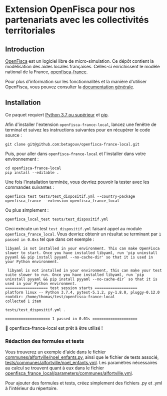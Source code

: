 # Extension OpenFisca pour nos partenariats avec les collectivités territoriales


## Introduction

[OpenFisca](https://www.openfisca.fr/) est un logiciel libre de micro-simulation. Ce dépôt contient la modélisation des aides locales françaises. Celles-ci enrichissent le modèle national de la France, [openfisca-france](https://github.com/openfisca/openfisca-france#openfisca-france).

Pour plus d'information sur les fonctionnalités et la manière d'utiliser OpenFisca, vous pouvez consulter la [documentation générale](https:/openfisca.org/doc/).


## Installation

Ce paquet requiert [Python 3.7 ou supérieur](https://www.python.org/downloads/) et [pip](https://pip.pypa.io/en/stable/installing/).

Afin d'installer l'extension `openfisca-france-local`, lancez une fenêtre de terminal et suivez les instructions suivantes pour en récupérer le code source :

```shell
git clone git@github.com:betagouv/openfisca-france-local.git
```

Puis, pour aller dans `openfisca-france-local` et l'installer dans votre environnement :

```shell
cd openfisca-france-local
pip install --editable .
```

Une fois l'installation terminée, vous devriez pouvoir la tester avec les commandes suivantes :

```shell
openfisca test tests/test_dispositif.yml --country-package openfisca_france --extension openfisca_france_local
```

Ou plus simplement :

```shell
openfisca_local_test tests/test_dispositif.yml
```

Ceci exécute un test `test_dispositif.yml` faisant appel au module `openfisca_france_local`. Vous devriez obtenir un résultat se terminant par `1 passed in 0.0xs` tel que dans cet exemple :

```shell
libyaml is not installed in your environment. This can make OpenFisca slower to start. Once you have installed libyaml, run 'pip uninstall pyyaml && pip install pyyaml --no-cache-dir' so that it is used in your Python environment.

 libyaml is not installed in your environment, this can make your test suite slower to run. Once you have installed libyaml, run `pip uninstall pyyaml && pip install pyyaml --no-cache-dir` so that it is used in your Python environment.
=================== test session starts ===================
platform linux -- Python 3.7.4, pytest-5.1.2, py-1.8.0, pluggy-0.12.0
rootdir: /home/thomas/test/openfisca-france-local
collected 1 item                                          

tests/test_dispositif.yml .

==================== 1 passed in 0.01s ====================
```

:tada: openfisca-france-local est prêt à être utilisé !

### Rédaction des formules et tests

Vous trouverez un exemple d'aide dans le fichier [communes/alfortville/noel_enfants.py](https://github.com/betagouv/openfisca-france-local/blob/master/openfisca_france_local/communes/alfortville/noel_enfants.py#L57-L71), ainsi que le fichier de tests associé, [tests/communes/alfortville/noel_enfants.yml](https://github.com/betagouv/openfisca-france-local/blob/master/tests/communes/alfortville/noel_enfants.yml#L50-L56). Les paramètres nécessaires au calcul se trouvent quant à eux dans le fichier [openfisca_france_local/parameters/communes/alfortville.yml](https://github.com/betagouv/openfisca-france-local/blob/master/openfisca_france_local/parameters/communes/alfortville.yml).

Pour ajouter des formules et tests, créez simplement des fichiers .py et .yml à l'intérieur du répertoire.
